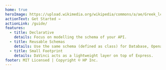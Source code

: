 ```yaml
---
home: true
heroImage: https://upload.wikimedia.org/wikipedia/commons/a/ae/Greek_lc_psi.svg
actionText: Get Started →
actionLink: /guide/
features:
  - title: Declarative
    details: Focus on modelling the schema of your API.
  - title: Reusable Schemas
    details: Use the same schema (defined as class) for Database, Openapi, GraphQL layers.
  - title: Small Footprint
    details: DaVinci acts as a lightweight layer on top of Express.
footer: MIT Licensed | Copyright © HP Inc.
---
```

